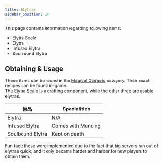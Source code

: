 ```yaml
---
title: Elytras
sidebar_position: 14
---
```


This page contains information regarding following items:

- Elytra Scale
- Elytra
- Infused Elytra
- Soulbound Elytra

## Obtaining & Usage

These items can be found in the [Magical Gadgets](Magical-Gadgets.md) category. Their exact recipes can be found in-game.  
The Elytra Scale is a crafting component, while the other three are usable elytras.

| 物品               | Specialities       |
| ---------------- | ------------------ |
| Elytra           | N/A                |
| Infused Elytra   | Comes with Mending |
| Soulbound Elytra | Kept on death      |

Fun fact: these were implemented due to the fact that big servers run out of elytras quick, and it only became harder and harder for new players to obtain them.
